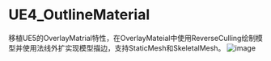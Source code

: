 # UE4_OutlineMaterial
移植UE5的OverlayMatrial特性，在OverlayMateial中使用ReverseCulling绘制模型并使用法线外扩实现模型描边，支持StaticMesh和SkeletalMesh。
![image](https://github.com/user-attachments/assets/022f8a73-21cd-4628-8c47-d8eaf2df461e)
